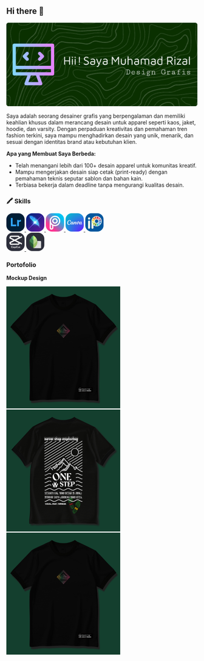 ## Hi there 👋

![Header](./github-header-image.png)

Saya adalah seorang desainer grafis yang berpengalaman dan memiliki keahlian khusus dalam merancang desain untuk apparel seperti kaos, jaket, hoodie, dan varsity. Dengan perpaduan kreativitas dan pemahaman tren fashion terkini, saya mampu menghadirkan desain yang unik, menarik, dan sesuai dengan identitas brand atau kebutuhan klien.

**Apa yang Membuat Saya Berbeda:**
- Telah menangani lebih dari 100+ desain apparel untuk komunitas kreatif.
- Mampu mengerjakan desain siap cetak (print-ready) dengan pemahaman teknis seputar sablon dan bahan kain.
- Terbiasa bekerja dalam deadline tanpa mengurangi kualitas desain.

### 🖍 Skills

<div>
        <a href="#" style="background-color:transfarent">
          <img alt="Lightroom" src="./IMG-20250526-WA0003.jpg?raw=true" width="48" height="48" style="border-radius: 1rem"/>
        </a>
         <a href="#">
          <img alt="Lightx" src="./IMG-20250526-WA0004.jpg?raw=true" width="48" height="48" style="border-radius: 1rem"/>
        </a>
         <a href="#">
          <img alt="Picart" src="./IMG-20250526-WA0005.jpg?raw=true" width="48" height="48" style="border-radius: 1rem"/>
        </a>
         <a href="#">
          <img alt="Canva" src="./IMG-20250526-WA0000.jpg?raw=true" width="48" height="48" style="border-radius: 1rem"/>
        </a>
        <a href="#">
          <img alt="Ibizpaint" src="./IMG-20250526-WA0002.jpg?raw=true" width="48" height="48" style="border-radius: 1rem"/>
        </a>
</div/>
<div>
<a href="https://www.capcut.com/my-edit?from_page=landing_page">
          <img alt="Capcup" src="./IMG-20250526-WA0001.jpg?raw=true" width="48" height="48" style="border-radius: 1rem"/>
        </a>
<a href="#">
          <img alt="Snapseed" src="./IMG-20250526-WA0006.jpg?raw=true" width="48" height="48" style="border-radius: 1rem"/>
        </a>
     </div>

### Portofolio
**Mockup Design**
<div>
      <img alt="Mockup Design" src="./20250523_192257.jpg?raw=true" width="300" height="320" />
<img alt="Mockup Design" src="./20250523_191927.jpg?raw=true" width="300" height="320" />
      <img alt="Mockup Design" src="./20250523_192257.jpg?raw=true" width="300" height="320" />
    </div>
